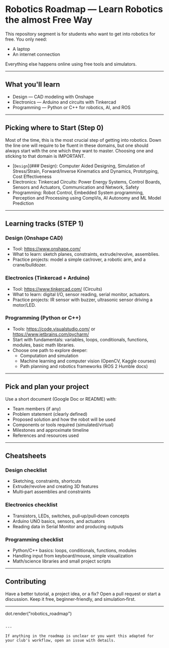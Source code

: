 # Robotics Roadmap — Learn Robotics the almost Free Way

This repository segment is for students who want to get into robotics for free. You only need:
- A laptop
- An internet connection

Everything else happens online using free tools and simulators.

---

## What you'll learn
- Design — CAD modeling with Onshape
- Electronics — Arduino and circuits with Tinkercad
- Programming — Python or C++ for robotics, AI, and ROS

---

## Picking where to Start (Step 0) 
Most of the time, this is the most crucial step of getting into robotics. Down the line one will require to be fluent in these domains, but one should always start with the one which they want to master. Choosing one and sticking to that domain is IMPORTANT.
   - [`Design`](### Design): Computer Aided Designing, Simulation of Stress/Strain, Forward/Inverse Kinematics and Dynamics, Prototyping, Cost Effectiveness
   - Electronics: Tinkercad Circuits: Power Energy Systems, Control Boards, Sensors and Actuators, Communication and Network, Safety 
   - Programming: Robot Control, Embedded System programming, Perception and Processing using CompVis, AI Autonomy and ML Model Prediction 

---

## Learning tracks (STEP 1) 

### Design (Onshape CAD)
- Tool: https://www.onshape.com/
- What to learn: sketch planes, constraints, extrude/revolve, assemblies.
- Practice projects: model a simple car/rover, a robotic arm, and a crane/bulldozer.

### Electronics (Tinkercad + Arduino)
- Tool: https://www.tinkercad.com/ (Circuits)
- What to learn: digital I/O, sensor reading, serial monitor, actuators.
- Practice projects: IR sensor with buzzer, ultrasonic sensor driving a motor/LED.

### Programming (Python or C++)
- Tools: https://code.visualstudio.com/ or https://www.jetbrains.com/pycharm/
- Start with fundamentals: variables, loops, conditionals, functions, modules, basic math libraries.
- Choose one path to explore deeper:
  - Computation and simulation
  - Machine learning and computer vision (OpenCV, Kaggle courses)
  - Path planning and robotics frameworks (ROS 2 Humble docs)

---

## Pick and plan your project

Use a short document (Google Doc or README) with:
- Team members (if any)
- Problem statement (clearly defined)
- Proposed solution and how the robot will be used
- Components or tools required (simulated/virtual)
- Milestones and approximate timeline
- References and resources used

---

## Cheatsheets

### Design checklist
- Sketching, constraints, shortcuts
- Extrude/revolve and creating 3D features
- Multi‑part assemblies and constraints

### Electronics checklist
- Transistors, LEDs, switches, pull‑up/pull‑down concepts
- Arduino UNO basics, sensors, and actuators
- Reading data in Serial Monitor and producing outputs

### Programming checklist
- Python/C++ basics: loops, conditionals, functions, modules
- Handling input from keyboard/mouse, simple visualization
- Math/science libraries and small project scripts

---

## Contributing

Have a better tutorial, a project idea, or a fix? Open a pull request or start a discussion. Keep it free, beginner‑friendly, and simulation‑first.

---

dot.render("robotics_roadmap")
```

---

If anything in the roadmap is unclear or you want this adapted for your club's workflow, open an issue with details.
